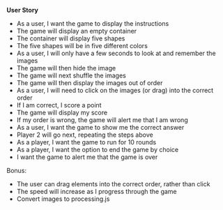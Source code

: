 **User Story**
- As a user, I want the game to display the instructions
- The game will display an empty container
- The container will display five shapes
- The five shapes will be in five different colors
- As a user, I will only have a few seconds to look at and remember the images
- The game will then hide the image
- The game will next shuffle the images
- The game will then display the images out of order
- As a user, I will need to click on the images (or drag) into the correct order
- If I am correct, I score a point
- The game will display my score
- If my order is wrong, the game will alert me that I am wrong
- As a user, I want the game to show me the correct answer
- Player 2 will go next, repeating the steps above
- As a player, I want the game to run for 10 rounds
- As a player, I want the option to end the game by choice
- I want the game to alert me that the game is over

Bonus:
- The user can drag elements into the correct order, rather than click
- The speed will increase as I progress through the game
- Convert images to processing.js
